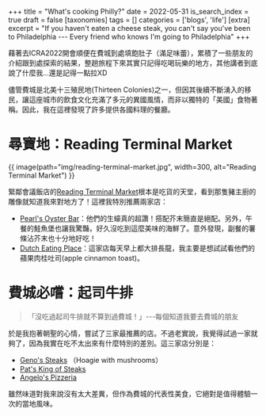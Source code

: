 +++
title = "What's cooking Philly?"
date = 2022-05-31
is_search_index = true
draft = false
[taxonomies]
tags = []
categories = ['blogs', 'life']
[extra]
excerpt = "If you haven't eaten a cheese steak, you can't say you've been to Philadelphia --- Every friend who knows I'm going to Philadelphia"
+++

藉著去ICRA2022開會順便在費城到處填飽肚子（滿足味蕾），累積了一些朋友的介紹跟到處探索的結果，整趟旅程下來其實只記得吃喝玩樂的地方，其他講者到底說了什麼我...還是記得一點拉XD

儘管費城是北美十三殖民地(Thirteen Colonies)之一，但因其後續不斷湧入的移民，讓這座城市的飲食文化充滿了多元的異國風情，而非以獨特的「美國」食物著稱。因此，我在這裡發現了許多提供各國料理的餐廳。

# 尋寶地：Reading Terminal Market

{{ image(path="img/reading-terminal-market.jpg", width=300, alt="Reading Terminal Market") }}

緊鄰會議飯店的[Reading Terminal Market](https://readingterminalmarket.org/)根本是吃貨的天堂，看到那隻豬主廚的雕像就知道我來對地方了！這裡我特別推薦兩家店：

- [Pearl's Oyster Bar](https://pearlsrtm.com/)：他們的生蠔真的超讚！搭配芥末簡直是絕配。另外，午餐的鮭魚堡也讓我驚豔，好久沒吃到這麼美味的海鮮了。意外發現，副餐的薯條沾芥末也十分地好吃！
- [Dutch Eating Place](https://dutcheatingplace.com/)：這家店每天早上都大排長龍，我主要是想試試看他們的蘋果肉桂吐司(apple cinnamon toast)。

# 費城必嚐：起司牛排

> 「沒吃過起司牛排就不算到過費城！」---每個知道我要去費城的朋友

於是我抱著朝聖的心情，嘗試了三家最推薦的店。不過老實說，我覺得試過一家就夠了，因為我實在吃不太出來有什麼特別的差別。這三家店分別是：

- [Geno's Steaks](https://www.genosteaks.com/) （Hoagie with mushrooms）
- [Pat's King of Steaks](https://www.patskingofsteaks.com/) 
- [Angelo's Pizzeria](https://angelospizzeriasouthphiladelphia.com/)

雖然味道對我來說沒有太大差異，但作為費城的代表性美食，它絕對是值得體驗一次的當地風味。

